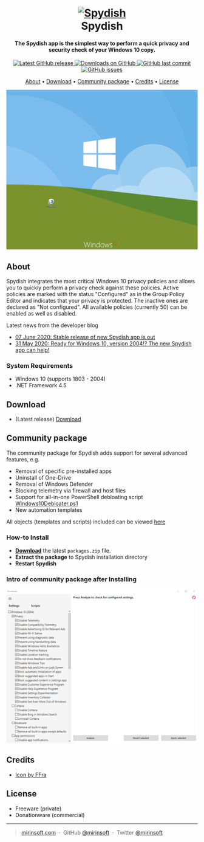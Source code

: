 
<h1 align="center">
  <br>
  <a href="http://www.mirinsoft.com"><img src="https://github.com/mirinsoft/spydish/blob/master/assets/icon.png" alt="Spydish" width="200"></a>
  <br>
  Spydish
  <br>
</h1>
<h4 align="center">The Spydish app is the simplest way to perform a quick privacy and security check of your Windows 10 copy.
</h4>

<p align="center">
<a href="https://github.com/mirinsoft/spydish/releases/latest" target="_blank">
<img alt="Latest GitHub release" src="https://img.shields.io/github/release/mirinsoft/spydish.svg?style=flat-square" />
</a>
	
<a href="https://github.com/mirinsoft/spydish/releases" target="_blank">
<img alt="Downloads on GitHub" src="https://img.shields.io/github/downloads/mirinsoft/spydish/total.svg?style=flat-square" />
</a>

<a href="https://github.com/mirinsoft/spydish/commits/master">
<img src="https://img.shields.io/github/last-commit/mirinsoft/spydish.svg?style=flat-square&logo=github&logoColor=white"
alt="GitHub last commit">
<a href="https://github.com/mirinsoft/burnbytes/issues">
<img src="https://img.shields.io/github/issues-raw/mirinsoft/spydish.svg?style=flat-square&logo=github&logoColor=white"
alt="GitHub issues">   
  
</p>

<p align="center">
  <a href="#about">About</a> •
  <a href="#download">Download</a> •
  <a href="#community-package">Community package</a> •
  <a href="#credits">Credits</a> •
  <a href="#license">License</a>
</p>

![intro](https://github.com/mirinsoft/spydish/blob/master/assets/intro.gif)

## About

Spydish integrates the most critical Windows 10 privacy policies and allows you to quickly perform a privacy check against these policies. Active policies are marked with the status "Configured" as in the Group Policy Editor and indicates that your privacy is protected. The inactive ones are declared as "Not configured". All available policies (currently 50) can be enabled as well as disabled.

Latest news from the developer blog
- [07 June 2020: Stable release of new Spydish app is out](https://www.mirinsoft.com/blog/19-apps/34-stable-release-of-new-spydish-app-is-out)
- [31 May 2020: Ready for Windows 10, version 2004!? The new Spydish app can help!](https://www.mirinsoft.com/blog/19-apps/33-check-your-privacy-state-with-spydish)

### System Requirements

- Windows 10 (supports 1803 - 2004)
- .NET Framework 4.5

## Download

- (Latest release) [Download](https://github.com/mirinsoft/spydish/releases)

## Community package

The community package for Spydish adds support for several advanced features, e.g.
- Removal of specific pre-installed apps
- Uninstall of One-Drive
- Removal of Windows Defender
- Blocking telemetry via firewall and host files
- Support for all-in-one PowerShell debloating script [Windows10Debloater.ps1](https://github.com/Sycnex/Windows10Debloater)
- New automation templates					  

All objects (templates and scripts) included can be viewed [here](https://github.com/mirinsoft/spydish/tree/master/scripts)

### How-to Install
* **[Download](https://github.com/mirinsoft/spydish/blob/master/scripts/packages.zip)** the latest `packages.zip` file.
* **Extract the package** to Spydish installation directory
* **Restart Spydish**

### Intro of community package after Installing

![community-package](https://github.com/mirinsoft/spydish/blob/master/assets/community-pkg.gif)

## Credits

- [Icon by FFra](https://www.deviantart.com/ffra/art/MAXIMAL-Icons-Updated-387287801)

## License

- Freeware (private)
- Donationware (commercial)
---

> [mirinsoft.com](https://www.mirinsoft.com) &nbsp;&middot;&nbsp;
> GitHub [@mirinsoft](https://github.com/mirinsoft) &nbsp;&middot;&nbsp;
> Twitter [@mirinsoft](https://twitter.com/mirinsoft)
